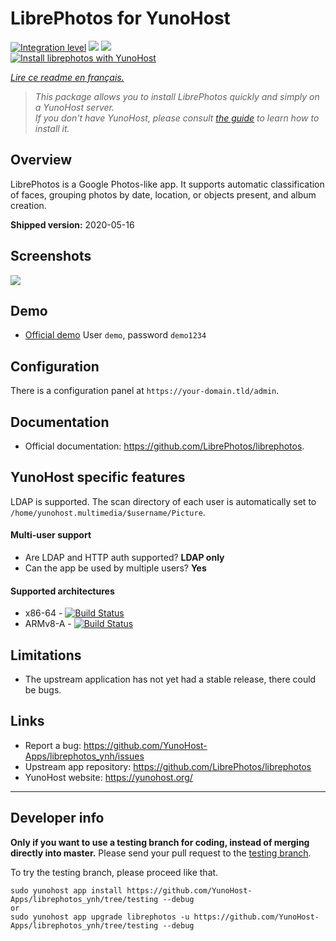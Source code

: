 # LibrePhotos for YunoHost

[![Integration level](https://dash.yunohost.org/integration/librephotos.svg)](https://dash.yunohost.org/appci/app/librephotos) ![](https://ci-apps.yunohost.org/ci/badges/librephotos.status.svg) ![](https://ci-apps.yunohost.org/ci/badges/librephotos.maintain.svg)  
[![Install librephotos with YunoHost](https://install-app.yunohost.org/install-with-yunohost.svg)](https://install-app.yunohost.org/?app=librephotos)

*[Lire ce readme en français.](./README_fr.md)*

> *This package allows you to install LibrePhotos quickly and simply on a YunoHost server.  
If you don't have YunoHost, please consult [the guide](https://yunohost.org/#/install) to learn how to install it.*

## Overview
LibrePhotos is a Google Photos-like app. It supports automatic classification of faces, grouping photos by date, location, or objects present, and album creation.

**Shipped version:** 2020-05-16

## Screenshots

![](https://raw.githubusercontent.com/LibrePhotos/librephotos/dev/screenshots/mockups_main_fhd.png)

## Demo

* [Official demo](https://demo2.librephotos.com/) User `demo`, password `demo1234`

## Configuration

There is a configuration panel at `https://your-domain.tld/admin`.

## Documentation

 * Official documentation: https://github.com/LibrePhotos/librephotos.

## YunoHost specific features
LDAP is supported. The scan directory of each user is automatically set to `/home/yunohost.multimedia/$username/Picture`.

#### Multi-user support

* Are LDAP and HTTP auth supported? **LDAP only**
* Can the app be used by multiple users? **Yes**

#### Supported architectures

* x86-64 - [![Build Status](https://ci-apps.yunohost.org/ci/logs/librephotos%20%28Apps%29.svg)](https://ci-apps.yunohost.org/ci/apps/librephotos/)
* ARMv8-A - [![Build Status](https://ci-apps-arm.yunohost.org/ci/logs/librephotos%20%28Apps%29.svg)](https://ci-apps-arm.yunohost.org/ci/apps/librephotos/)

## Limitations

* The upstream application has not yet had a stable release, there could be bugs.

## Links

* Report a bug: https://github.com/YunoHost-Apps/librephotos_ynh/issues
* Upstream app repository: https://github.com/LibrePhotos/librephotos
* YunoHost website: https://yunohost.org/

---

## Developer info

**Only if you want to use a testing branch for coding, instead of merging directly into master.**
Please send your pull request to the [testing branch](https://github.com/YunoHost-Apps/librephotos_ynh/tree/testing).

To try the testing branch, please proceed like that.
```
sudo yunohost app install https://github.com/YunoHost-Apps/librephotos_ynh/tree/testing --debug
or
sudo yunohost app upgrade librephotos -u https://github.com/YunoHost-Apps/librephotos_ynh/tree/testing --debug
```
